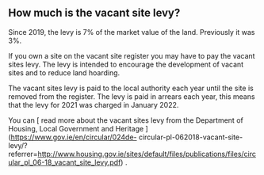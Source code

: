 ##  How much is the vacant site levy?

Since 2019, the levy is 7% of the market value of the land. Previously it was
3%.

If you own a site on the vacant site register you may have to pay the vacant
sites levy. The levy is intended to encourage the development of vacant sites
and to reduce land hoarding.

The vacant sites levy is paid to the local authority each year until the site
is removed from the register. The levy is paid in arrears each year, this
means that the levy for 2021 was charged in January 2022.

You can [ read more about the vacant sites levy from the Department of
Housing, Local Government and Heritage ](https://www.gov.ie/en/circular/024de-
circular-pl-062018-vacant-site-
levy/?referrer=http://www.housing.gov.ie/sites/default/files/publications/files/circular_pl_06-18_vacant_site_levy.pdf)
.
